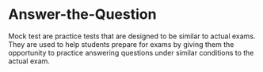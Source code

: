# Answer-the-Question
Mock test are practice tests that are designed to be similar to actual exams. They are used to help students prepare for exams by giving them the opportunity to practice answering questions under similar conditions to the actual exam.
